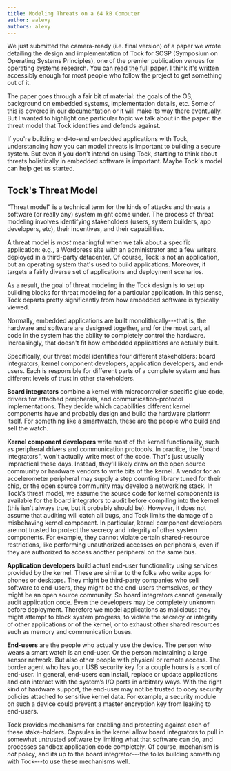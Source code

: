 ```yaml
---
title: Modeling Threats on a 64 kB Computer
author: aalevy
authors: alevy
---
```


We just submitted the camera-ready (i.e. final version) of a paper we wrote
detailing the design and implementation of Tock for SOSP (Symposium on
Operating Systems Principles), one of the premier publication venues for
operating systems research. You can [read the full
paper](/assets/papers/tock-sosp2017.pdf). I think it's written accessibly
enough for most people who follow the project to get something out of it.

The paper goes through a fair bit of material: the goals of the OS, background
on embedded systems, implementation details, etc. Some of this is covered in
our [documentation](/documentation) or it will make its way there eventually.
But I wanted to highlight one particular topic we talk about in the paper: the
threat model that Tock identifies and defends against.

If you're building end-to-end embedded applications with Tock, understanding how
you can model threats is important to building a secure system. But even if you
don't intend on using Tock, starting to think about threats holistically in
embedded software is important. Maybe Tock's model can help get us started.

## Tock's Threat Model

"Threat model" is a technical term for the kinds of attacks and threats a
software (or really any) system might come under. The process of threat
modeling involves identifying stakeholders (users, system builders, app
developers, etc), their incentives, and their capabilities.

A threat model is _most_ meaningful when we talk about a specific application:
e.g., a Wordpress site with an administrator and a few writers, deployed in a
third-party datacenter. Of course, Tock is not an application, but an operating
system that's used to build applications. Moreover, it targets a fairly
diverse set of applications and deployment scenarios.

As a result, the goal of threat modeling in the Tock design is to set up
building blocks for threat modeling for a particular application. In this
sense, Tock departs pretty significantly from how embedded software is
typically viewed.

Normally, embedded applications are built monolithically---that is, the
hardware and software are designed together, and for the most part, all code in
the system has the ability to completely control the hardware.
Increasingly, that doesn't fit how embedded applications are actually built.

Specifically, our threat model identifies four different stakeholders: board
integrators, kernel component developers, application developers, and
end-users. Each is responsible for different parts of a complete system and has
different levels of trust in other stakeholders.

**Board integrators** combine a kernel with microcontroller-specific glue code,
drivers for attached peripherals, and communication-protocol implementations.
They decide which capabilities different kernel components have and probably
design and build the hardware platform itself. For something like a smartwatch,
these are the people who build and sell the watch.

**Kernel component developers** write most of the kernel functionality, such as
peripheral drivers and communication protocols. In practice, the "board
integrators", won't actually write most of the code. That's just usually
impractical these days. Instead, they'll likely draw on the open source
community or hardware vendors to write bits of the kernel. A vendor for an
accelerometer peripheral may supply a step counting library tuned for their
chip, or the open source community may develop a networking stack.  In Tock’s
threat model, we assume the source code for kernel components is available for
the board integrators to audit before compiling into the kernel (this isn't
always true, but it probably should be). However, it does not assume that
auditing will catch all bugs, and Tock limits the damage of a misbehaving
kernel component. In particular, kernel component developers are not trusted to
protect the secrecy and integrity of other system components. For example, they
cannot violate certain shared-resource restrictions, like performing
unauthorized accesses on peripherals, even if they are authorized to access
another peripheral on the same bus.

**Application developers** build actual end-user functionality using services
provided by the kernel. These are similar to the folks who write apps for
phones or desktops. They might be third-party companies who sell software to
end-users, they might be the end-users themselves, or they might be an open
source community. So board integrators cannot generally audit application code.
Even the developers may be completely unknown before deployment. Therefore we
model applications as malicious: they might attempt to block system progress,
to violate the secrecy or integrity of other applications or of the kernel, or
to exhaust other shared resources such as memory and communication buses.

**End-users** are the people who actually use the device. The person who wears
a smart watch is an end-user. Or the person maintaining a large sensor network.
But also other people with physical or remote access. The border agent who has
your USB security key for a couple hours is a sort of end-user. In general,
end-users can install, replace or update applications and can interact with the
system’s I/O ports in arbitrary ways. With the right kind of hardware support,
the end-user may not be trusted to obey security policies attached to sensitive
kernel data. For example, a security module on such a device could prevent a
master encryption key from leaking to end-users.

Tock provides mechanisms for enabling and protecting against each of these
stake-holders. Capsules in the kernel allow board integrators to pull in
somewhat untrusted software by limiting what that software can do, and
processes sandbox application code completely. Of course, mechanism is _not_
policy, and its up to the board integrator---the folks building something with
Tock---to use these mechanisms well.
